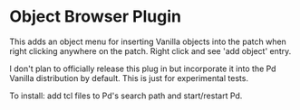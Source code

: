 # Object Browser Plugin

This adds an object menu for inserting Vanilla objects into the patch when right clicking anywhere on the patch. Right click and see 'add object' entry.

I don't plan to officially release this plug in but incorporate it into the Pd Vanilla distribution by default. This is just for experimental tests.

To install: add tcl files to Pd's search path and start/restart Pd.